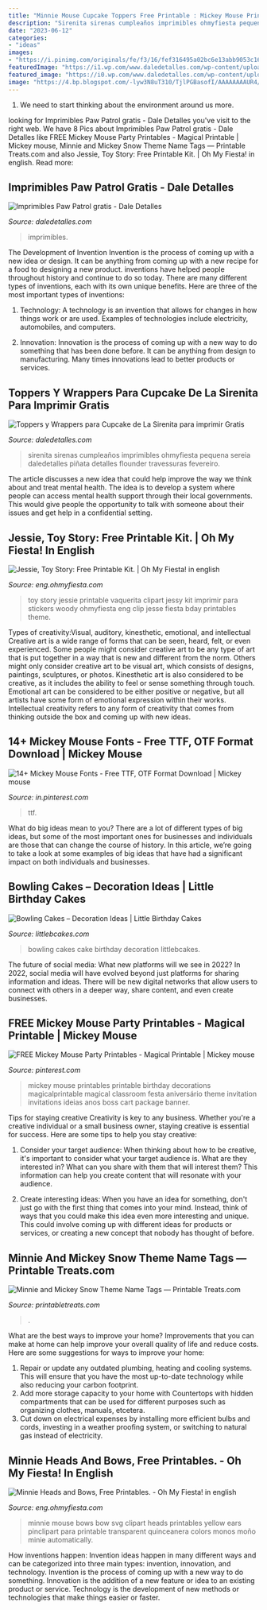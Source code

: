 ```yaml
---
title: "Minnie Mouse Cupcake Toppers Free Printable : Mickey Mouse Printables Printable Birthday Decorations Magicalprintable Magical Classroom Festa Aniversário Theme Invitation Invitations Ideias Anos Boss Cart Package Banner"
description: "Sirenita sirenas cumpleaños imprimibles ohmyfiesta pequena sereia daledetalles piñata detalles flounder travessuras fevereiro"
date: "2023-06-12"
categories:
- "ideas"
images:
- "https://i.pinimg.com/originals/fe/f3/16/fef316495a02bc6e13abb9053c16167d.jpg"
featuredImage: "https://i1.wp.com/www.daledetalles.com/wp-content/uploads/2016/03/paw-patrol26.png?resize=696%2C723"
featured_image: "https://i0.wp.com/www.daledetalles.com/wp-content/uploads/2016/02/princesa-ariel7.png?resize=264%2C264"
image: "https://4.bp.blogspot.com/-lyw3N8uT310/TjlPGBasofI/AAAAAAAAUR4/0bqcNM2HKoM/s400/laco%2Bminnie%2Bamarelo.png"
---
```



1. We need to start thinking about the environment around us more.

	

		
looking for Imprimibles Paw Patrol gratis - Dale Detalles you've visit to the right web. We have 8 Pics about Imprimibles Paw Patrol gratis - Dale Detalles like FREE Mickey Mouse Party Printables - Magical Printable | Mickey mouse, Minnie and Mickey Snow Theme Name Tags — Printable Treats.com and also Jessie, Toy Story: Free Printable Kit. | Oh My Fiesta! in english. Read more:
		
    
## Imprimibles Paw Patrol Gratis - Dale Detalles

<img loading=lazy src="https://i1.wp.com/www.daledetalles.com/wp-content/uploads/2016/03/paw-patrol26.png?resize=696%2C723" onerror="this.onerror=null;this.src='https://tse2.mm.bing.net/th?id=OIP.Dq6gTG0QCteP9T8OKAKLsQHaHs&amp;pid=15.1';" alt="Imprimibles Paw Patrol gratis - Dale Detalles">

_Source: daledetalles.com_

>imprimibles. 

	

The Development of Invention
Invention is the process of coming up with a new idea or design. It can be anything from coming up with a new recipe for a food to designing a new product. inventions have helped people throughout history and continue to do so today. There are many different types of inventions, each with its own unique benefits. Here are three of the most important types of inventions:
1) Technology: A technology is an invention that allows for changes in how things work or are used. Examples of technologies include electricity, automobiles, and computers.

2) Innovation: Innovation is the process of coming up with a new way to do something that has been done before. It can be anything from design to manufacturing. Many times innovations lead to better products or services.

    
## Toppers Y Wrappers Para Cupcake De La Sirenita Para Imprimir Gratis

<img loading=lazy src="https://i0.wp.com/www.daledetalles.com/wp-content/uploads/2016/02/princesa-ariel7.png?resize=264%2C264" onerror="this.onerror=null;this.src='https://tse1.mm.bing.net/th?id=OIP.GxQ4nFy6Fk8y5Sm_mHHimwAAAA&amp;pid=15.1';" alt="Toppers y Wrappers para Cupcake de La Sirenita para imprimir Gratis">

_Source: daledetalles.com_

>sirenita sirenas cumpleaños imprimibles ohmyfiesta pequena sereia daledetalles piñata detalles flounder travessuras fevereiro. 

	

The article discusses a new idea that could help improve the way we think about and treat mental health. The idea is to develop a system where people can access mental health support through their local governments. This would give people the opportunity to talk with someone about their issues and get help in a confidential setting.

    
## Jessie, Toy Story: Free Printable Kit. | Oh My Fiesta! In English

<img loading=lazy src="http://3.bp.blogspot.com/-A07frjGjJRE/U_qh5l2VPYI/AAAAAAADhh8/HZlygK0nYzY/s1600/toy-story-free-printables-008.png" onerror="this.onerror=null;this.src='https://tse4.mm.bing.net/th?id=OIP.tzJvdx_pBsldgHgHJ4x72AHaHa&amp;pid=15.1';" alt="Jessie, Toy Story: Free Printable Kit. | Oh My Fiesta! in english">

_Source: eng.ohmyfiesta.com_

>toy story jessie printable vaquerita clipart jessy kit imprimir para stickers woody ohmyfiesta eng clip jesse fiesta bday printables theme. 

	

Types of creativity:Visual, auditory, kinesthetic, emotional, and intellectual
Creative art is a wide range of forms that can be seen, heard, felt, or even experienced. Some people might consider creative art to be any type of art that is put together in a way that is new and different from the norm. Others might only consider creative art to be visual art, which consists of designs, paintings, sculptures, or photos. Kinesthetic art is also considered to be creative, as it includes the ability to feel or sense something through touch. Emotional art can be considered to be either positive or negative, but all artists have some form of emotional expression within their works. Intellectual creativity refers to any form of creativity that comes from thinking outside the box and coming up with new ideas.

    
## 14+ Mickey Mouse Fonts - Free TTF, OTF Format Download | Mickey Mouse

<img loading=lazy src="https://i.pinimg.com/736x/70/d4/43/70d4435f993c45a7b796fc31b92776c9.jpg" onerror="this.onerror=null;this.src='https://tse4.mm.bing.net/th?id=OIP.1Z5Lk5GhgZtF2rxTV_okpwHaEf&amp;pid=15.1';" alt="14+ Mickey Mouse Fonts - Free TTF, OTF Format Download | Mickey mouse">

_Source: in.pinterest.com_

>ttf. 

	

What do big ideas mean to you?
There are a lot of different types of big ideas, but some of the most important ones for businesses and individuals are those that can change the course of history. In this article, we’re going to take a look at some examples of big ideas that have had a significant impact on both individuals and businesses.

    
## Bowling Cakes – Decoration Ideas | Little Birthday Cakes

<img loading=lazy src="http://www.littlebcakes.com/wp-content/uploads/2014/01/Bowling-Cakes-Pictures.jpg" onerror="this.onerror=null;this.src='https://tse4.mm.bing.net/th?id=OIP.5_vIGkXHRHwtFAr5SDXHbAHaJ4&amp;pid=15.1';" alt="Bowling Cakes – Decoration Ideas | Little Birthday Cakes">

_Source: littlebcakes.com_

>bowling cakes cake birthday decoration littlebcakes. 

	

The future of social media: What new platforms will we see in 2022?
In 2022, social media will have evolved beyond just platforms for sharing information and ideas. There will be new digital networks that allow users to connect with others in a deeper way, share content, and even create businesses.

    
## FREE Mickey Mouse Party Printables - Magical Printable | Mickey Mouse

<img loading=lazy src="https://i.pinimg.com/originals/fe/f3/16/fef316495a02bc6e13abb9053c16167d.jpg" onerror="this.onerror=null;this.src='https://tse3.mm.bing.net/th?id=OIP.j9ABK-Gr-xVSS_jhpJeg5QHaMs&amp;pid=15.1';" alt="FREE Mickey Mouse Party Printables - Magical Printable | Mickey mouse">

_Source: pinterest.com_

>mickey mouse printables printable birthday decorations magicalprintable magical classroom festa aniversário theme invitation invitations ideias anos boss cart package banner. 

	

Tips for staying creative
Creativity is key to any business. Whether you're a creative individual or a small business owner, staying creative is essential for success. Here are some tips to help you stay creative: 
1. Consider your target audience: When thinking about how to be creative, it's important to consider what your target audience is. What are they interested in? What can you share with them that will interest them? This information can help you create content that will resonate with your audience. 

2. Create interesting ideas: When you have an idea for something, don't just go with the first thing that comes into your mind. Instead, think of ways that you could make this idea even more interesting and unique. This could involve coming up with different ideas for products or services, or creating a new concept that nobody has thought of before. 


    
## Minnie And Mickey Snow Theme Name Tags — Printable Treats.com

<img loading=lazy src="https://cdnjust1neptr3ats.printabletreats.com/featured-images/free-minnie-and-mickey-snow-theme-name-tags-610x229.jpg" onerror="this.onerror=null;this.src='https://tse4.mm.bing.net/th?id=OIP.w58dd1PsxWsv3wkKOHqozgHaCx&amp;pid=15.1';" alt="Minnie and Mickey Snow Theme Name Tags — Printable Treats.com">

_Source: printabletreats.com_

>. 

	

What are the best ways to improve your home?
Improvements that you can make at home can help improve your overall quality of life and reduce costs. Here are some suggestions for ways to improve your home: 
1. Repair or update any outdated plumbing, heating and cooling systems. This will ensure that you have the most up-to-date technology while also reducing your carbon footprint. 
2. Add more storage capacity to your home with Countertops with hidden compartments that can be used for different purposes such as organizing clothes, manuals, etcetera. 
3. Cut down on electrical expenses by installing more efficient bulbs and cords, investing in a weather proofing system, or switching to natural gas instead of electricity. 

    
## Minnie Heads And Bows, Free Printables. - Oh My Fiesta! In English

<img loading=lazy src="https://4.bp.blogspot.com/-lyw3N8uT310/TjlPGBasofI/AAAAAAAAUR4/0bqcNM2HKoM/s400/laco%2Bminnie%2Bamarelo.png" onerror="this.onerror=null;this.src='https://tse2.mm.bing.net/th?id=OIP.3FMuRuOT_eg-0-nTva46dAEcDb&amp;pid=15.1';" alt="Minnie Heads and Bows, Free Printables. - Oh My Fiesta! in english">

_Source: eng.ohmyfiesta.com_

>minnie mouse bows bow svg clipart heads printables yellow ears pinclipart para printable transparent quinceanera colors monos moño minie automatically. 

	

How inventions happen:
Invention ideas happen in many different ways and can be categorized into three main types: invention, innovation, and technology. Invention is the process of coming up with a new way to do something. Innovation is the addition of a new feature or idea to an existing product or service. Technology is the development of new methods or technologies that make things easier or faster.

